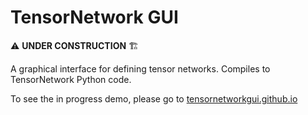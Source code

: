 # TensorNetwork GUI

⚠️ **UNDER CONSTRUCTION** 🏗️

A graphical interface for defining tensor networks. Compiles to TensorNetwork Python code.

To see the in progress demo, please go to [tensornetworkgui.github.io](tensornetworkgui.github.io)
